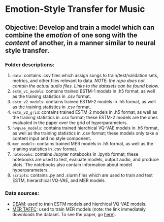 # Emotion-Style Transfer for Music
## Objective: Develop and train a model which can combine the *emotion* of one song with the *content* of another, in a manner similar to neural style transfer.

### Folder descriptions:
1. `data`: contains .csv files which assign songs to train/test/validation sets, metrics, and other files relevant to data. *NOTE: the repo does not contain the actual audio files. Links to the datasets can be found below.*
2. `estm_v1_models`: contains trained ESTM-1 models in .h5 format, as well as the training statistics in .csv format.
3. `estm_v2_models`: contains trained ESTM-2 models in .h5 format, as well as the training statistics in .csv format.
4. `estm_v2_grid`: contains trained ESTM-2 models in .h5 format, as well as the training statistics in .csv format; these ESTM-2 models are the ones evaluated in the paper over the grid of hyperparameters.
5. `hvqvae_models`: contains trained hierchical VQ-VAE models in .h5 format, as well as the training statistics in .csv format; these models only take a content input and no style component.
6. `mer_models`: contains trained MER models in .h5 format, as well as the trianing statistics in .csv format.
7. `notebooks`: contains Jupyter notebooks in .ipynb format; these notebooks are used to test, evaluate models, output audio, and produce plots. The notebooks also contain information about model hyperparameters.
8. `scripts`: contains .py and .slurm files which are used to train and test ESTM, hierarchical VQ-VAE, and MER models.

### Data sources:
* [DEAM](https://cvml.unige.ch/databases/DEAM/): used to train ESTM models and hierchical VQ-VAE models.
* [MER TAFFC](
http://mir.dei.uc.pt/resources/MER_audio_taffc_dataset.zip): used to train MER models (note: the link immediately downloads the dataset. To see the paper, go [here](https://ieeexplore.ieee.org/abstract/document/8327886)).